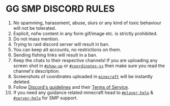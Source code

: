 # GG SMP DISCORD RULES
1. No spamming, harassment, abuse, slurs or any kind of toxic behaviour will not be tolerated.
2. Explicit, nsfw content in any form gif/image etc. is strictly prohibited.
3. Do not mass mention.
4. Trying to raid discord server will result in ban.
5. You can keep alt accounts, no restrictions on them.
6. Sending fishing links will result in a ban.
7. Keep the chats to their respective channels! If you are uploading any screen shot in [`#show-up`](https://discord.com/channels/817003562663149578/853930897421500426) or [`#coordinates-ss`](https://discord.com/channels/817003562663149578/817003564185419791) then make sure you read the channel's description.
8. Screenshots of coordinates uploaded in [`minecraft`](https://discord.com/channels/817003562663149578/817003564185419792) will be instantly deleted.
9. Follow [Discord's guidelines](https://discord.com/guidelines) and their [Terms of Service](https://discord.com/terms).
10. If you need any guidance related minecraft head to [`#player-help`](https://discord.com/channels/817003562663149578/879674688694018049) & [`#server-help`](https://discord.com/channels/817003562663149578/881022450463297556) for SMP support.
